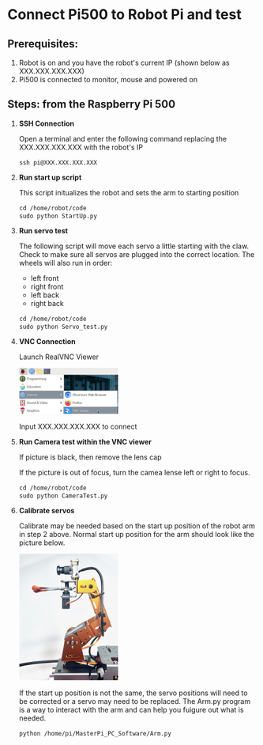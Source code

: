 # **Connect Pi500 to Robot Pi and test**

## Prerequisites:

1. Robot is on and you have the robot's current IP (shown below as XXX.XXX.XXX.XXX)
1. Pi500 is connected to monitor, mouse and powered on

## Steps: from the Raspberry Pi 500

1. **SSH Connection**

    Open a terminal and enter the following command replacing the XXX.XXX.XXX.XXX with the robot's IP
    ~~~
    ssh pi@XXX.XXX.XXX.XXX
    ~~~

1. **Run start up script**
  
   This script initualizes the robot and sets the arm to starting position
   ~~~
   cd /home/robot/code
   sudo python StartUp.py
   ~~~

1. **Run servo test**

   The following script will move each servo a little starting with the claw. Check to make sure all servos are plugged into the correct location. The wheels will also run in order:
   - left front
   - right front
   - left back
   - right back  

    ~~~
    cd /home/robot/code
    sudo python Servo_test.py
    ~~~

1. **VNC Connection**

    Launch RealVNC Viewer
   
     <img src="/zzimages/RealVNCViewer.jpg" width="200" > 

    Input XXX.XXX.XXX.XXX to connect
   
1. **Run Camera test within the VNC viewer**
 
    If picture is black, then remove the lens cap
   
    If the picture is out of focus, turn the camea lense left or right to focus.
   
    ~~~
    cd /home/robot/code
    sudo python CameraTest.py
    ~~~

1. **Calibrate servos**
  
    Calibrate may be needed based on the start up position of the robot arm in step 2 above. Normal start up position for the arm should look like the picture below.
   
   <img src="/zzimages/ArmStartUp.jpeg" width="200" > 

    If the start up position is not the same, the servo positions will need to be corrected or a servo may need to be replaced. The Arm.py program is a way to interact with the arm and can help you fuigure out what is needed.

    ~~~
    python /home/pi/MasterPi_PC_Software/Arm.py
    ~~~


  
